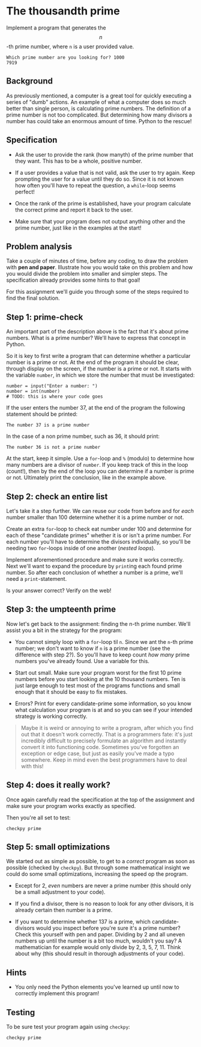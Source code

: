 # The thousandth prime

Implement a program that generates the $$n$$-th prime number, where `n` is a user provided value.

	Which prime number are you looking for? 1000
	7919

## Background

As previously mentioned, a computer is a great tool for quickly executing a series of "dumb" actions. An example of what a computer does so much better than single person, is calculating prime numbers. The definition of a prime number is not too complicated. But determining how many divisors a number has could take an enormous amount of time. Python to the rescue!

## Specification

* Ask the user to provide the rank (how manyth) of the prime number that they want. This has to be a whole, positive number.

* If a user provides a value that is not valid, ask the user to try again. Keep prompting the user for a value until they do so. Since it is not known how often you'll have to repeat the question, a `while`-loop seems perfect!

* Once the rank of the prime is established, have your program calculate the correct prime and report it back to the user.

* Make sure that your program does not output anything other and the prime number, just like in the examples at the start!

## Problem analysis

Take a couple of minutes of time, before any coding, to draw the problem with **pen and paper**. Illustrate how you would take on this problem and how you would divide the problem into smaller and simpler steps. The specification already provides some hints to that goal!

For this assignment we'll guide you through some of the steps required to find the final solution.

## Step 1: prime-check

An important part of the description above is the fact that it's about prime numbers. What is a prime number? We'll have to express that concept in Python.

So it is key to first write a program that can determine whether a particular number is a prime or not. At the end of the program it should be clear, through display on the screen, if the number is a prime or not. It starts with the variable `number`, in which we store the number that must be investigated:

    number = input("Enter a number: ")
    number = int(number)
    # TODO: this is where your code goes

If the user enters the number 37, at the end of the program the following statement should be printed:

    The number 37 is a prime number

In the case of a non prime number, such as 36, it should print:

	The number 36 is not a prime number

At the start, keep it simple. Use a `for`-loop and `%` (modulo) to determine how many numbers are a divisor of `number`. If you keep track of this in the loop (count!), then by the end of the loop you can determine if a number is prime or not. Ultimately print the conclusion, like in the example above.

## Step 2: check an entire list

Let's take it a step further. We can reuse our code from before and for *each* number smaller than 100 determine whether it is a prime number or not.

Create an extra `for`-loop to check eat number under 100 and determine for each of these "candidate primes" whether it is or isn't a prime number. For each number you'll have to determine the divisors individually, so you'll be needing two `for`-loops inside of one another (*nested loops*).

Implement aforementioned procedure and make sure it works correctly. Next we'll want to expand the procedure by `print`ing each found prime number. So after each conclusion of whether a number is a prime, we'll need a `print`-statement.

Is your answer correct? Verify on the web!

## Step 3: the umpteenth prime

Now let's get back to the assignment: finding the n-th prime number. We'll assist you a bit in the strategy for the program:

* You cannot simply loop with a `for`-loop til `n`. Since we ant the `n`-th prime number; we don't want to know if `n` is a prime number (see the difference with step 2?). So you'll have to keep count *how many* prime numbers you've already found. Use a variable for this.

* Start out small. Make sure your program worst for the first 10 prime numbers before you start looking at the 10 thousand numbers. Ten is just large enough to test most of the programs functions and small enough that it should be easy to fix mistakes.

* Errors? Print for every candidate-prime some information, so you know what calculation your program is at and so you can see if your intended strategy is working correctly.

> Maybe it is weird or annoying to write a program, after which you find out that it doesn't work correctly. That is a programmers fate: it's just incredibly difficult to precisely formulate an algorithm and instantly convert it into functioning code. Sometimes you've forgotten an exception or edge case, but just as easily you've made a typo somewhere. Keep in mind even the best programmers have to deal with this!

## Step 4: does it really work?

Once again carefully read the specification at the top of the assignment and make sure your program works exactly as specified.

Then you're all set to test:

	checkpy prime

## Step 5: small optimizations

We started out as simple as possible, to get to a *correct* program as soon as possible (checked by `checkpy`). But through some mathematical insight we could do some small optimizations, increasing the speed op the program.

* Except for 2, *even* numbers are never a prime number (this should only be a small adjustment to your code).

* If you find a divisor, there is no reason to look for any other divisors, it is already certain then number is a prime.

* If you want to determine whether 137 is a prime, which candidate-divisors would you inspect before you're sure it's a prime number? Check this yourself with pen and paper. Dividing by 2 and all uneven numbers up until the number is a bit too much, wouldn't you say? A mathematician for example would only divide by 2, 3, 5, 7, 11. Think about why (this should result in thorough adjustments of your code).

## Hints

* You only need the Python elements you've learned up until now to correctly implement this program!

## Testing

To be sure test your program again using `checkpy`:

	checkpy prime

